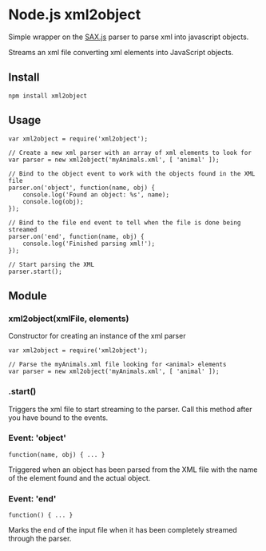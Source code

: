 # Node.js xml2object

Simple wrapper on the [SAX.js](https://github.com/isaacs/sax-js) parser to parse xml into javascript objects.

Streams an xml file converting xml elements into JavaScript objects.

## Install

    npm install xml2object

## Usage

    var xml2object = require('xml2object');
    
    // Create a new xml parser with an array of xml elements to look for
    var parser = new xml2object('myAnimals.xml', [ 'animal' ]);
    
    // Bind to the object event to work with the objects found in the XML file
    parser.on('object', function(name, obj) {
        console.log('Found an object: %s', name);
        console.log(obj);
    });

    // Bind to the file end event to tell when the file is done being streamed
    parser.on('end', function(name, obj) {
        console.log('Finished parsing xml!');
    });
    
    // Start parsing the XML
    parser.start();

## Module

### xml2object(xmlFile, elements)

Constructor for creating an instance of the xml parser

    var xml2object = require('xml2object');
    
    // Parse the myAnimals.xml file looking for <animal> elements
    var parser = new xml2object('myAnimals.xml', [ 'animal' ]);

### .start()

Triggers the xml file to start streaming to the parser. Call this method after you have bound to the events.

### Event: 'object'

    function(name, obj) { ... }

Triggered when an object has been parsed from the XML file with the name of the element found and the actual object.

### Event: 'end'

    function() { ... }

Marks the end of the input file when it has been completely streamed through the parser.
